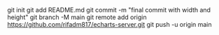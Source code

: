 git init
git add README.md
git commit -m "final commit with width and height"
git branch -M main
git remote add origin https://github.com/rifadm817/echarts-server.git
git push -u origin main
